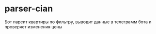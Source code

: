 # parser-cian
Бот парсит квартиры по фильтру, выводит данные в телеграмм бота и проверяет изменения цены
